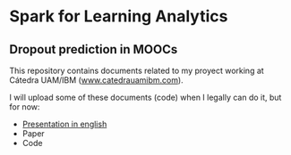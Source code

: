 # Spark for Learning Analytics
## Dropout prediction in MOOCs

This repository contains documents related to my proyect working at Cátedra UAM/IBM (www.catedrauamibm.com).

I will upload some of these documents (code) when I legally can do it, but for now:

+ [Presentation in english](https://github.com/DavidTorresP5/moocDropout/blob/master/TFT__English_.pdf)
+ Paper
+ Code
